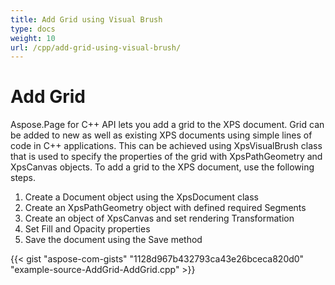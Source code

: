 ```yaml
---
title: Add Grid using Visual Brush
type: docs
weight: 10
url: /cpp/add-grid-using-visual-brush/
---
```


# **Add Grid**
Aspose.Page for C++ API lets you add a grid to the XPS document. Grid can be added to new as well as existing XPS documents using simple lines of code in C++ applications. This can be achieved using XpsVisualBrush class that is used to specify the properties of the grid with XpsPathGeometry and XpsCanvas objects. To add a grid to the XPS document, use the following steps.

1. Create a Document object using the XpsDocument class
1. Create an XpsPathGeometry object with defined required Segments
1. Create an object of XpsCanvas and set rendering Transformation
1. Set Fill and Opacity properties
1. Save the document using the Save method



{{< gist "aspose-com-gists" "1128d967b432793ca43e26bceca820d0" "example-source-AddGrid-AddGrid.cpp" >}}
